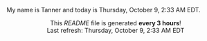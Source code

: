 My name is Tanner and today is Thursday, October 9, 2:33 AM EDT.

<p align="center">This <i>README</i> file is generated <b>every 3 hours</b>!</br>Last refresh: Thursday, October 9, 2:33 AM EDT<br /></p>
